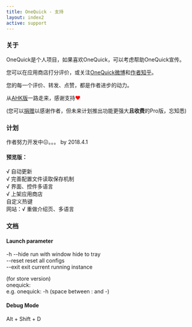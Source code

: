 ```yaml
---
title: OneQuick - 支持
layout: index2
active: support
---
```


### 关于

OneQuick是个人项目，如果喜欢OneQuick，可以考虑帮助OneQuick宣传。

您可以在应用商店打分评价，或关注<a href="http://weibo.com/onequick" target="_blank">OneQuick微博</a>和<a href="https://www.zhihu.com/people/xxxjin" target="_blank">作者知乎</a>。

您的每一个评价、转发、点赞，都是作者进步的动力。

从<a href="https://github.com/XUJINKAI/OneQuick" target="_blank">AHK版</a>一路走来，感谢支持<span style="color: red;">❤</span>

(您可以<a href="http://xujinkai.net/donate" target="_blank">捐赠</a>以感谢作者，但未来计划推出功能更强大**且收费**的Pro版，忘知悉)


### 计划

作者努力开发中😖。。。 by 2018.4.1

#### 预览版：

√ 自动更新  
√ 完善配置文件读取保存机制  
√ 界面、控件多语言  
√ 上架应用商店  
自定义热键  
网站：√ 重做介绍页、多语言  


<h3 id="docs">文档</h3>

#### Launch parameter
-h --hide run with window hide to tray  
--reset reset all configs  
--exit exit current running instance  

(for store version)  
onequick:  
e.g. onequick: -h (space between : and -)  

#### Debug Mode
Alt + Shift + D
